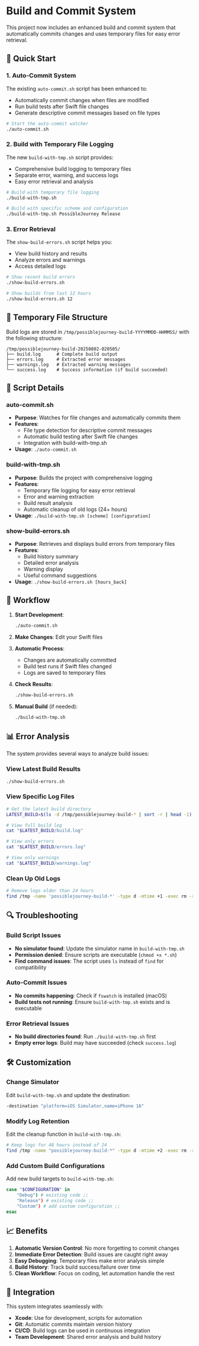 # Build and Commit System

This project now includes an enhanced build and commit system that automatically commits changes and uses temporary files for easy error retrieval.

## 🚀 Quick Start

### 1. Auto-Commit System
The existing `auto-commit.sh` script has been enhanced to:
- Automatically commit changes when files are modified
- Run build tests after Swift file changes
- Generate descriptive commit messages based on file types

```bash
# Start the auto-commit watcher
./auto-commit.sh
```

### 2. Build with Temporary File Logging
The new `build-with-tmp.sh` script provides:
- Comprehensive build logging to temporary files
- Separate error, warning, and success logs
- Easy error retrieval and analysis

```bash
# Build with temporary file logging
./build-with-tmp.sh

# Build with specific scheme and configuration
./build-with-tmp.sh PossibleJourney Release
```

### 3. Error Retrieval
The `show-build-errors.sh` script helps you:
- View build history and results
- Analyze errors and warnings
- Access detailed logs

```bash
# Show recent build errors
./show-build-errors.sh

# Show builds from last 12 hours
./show-build-errors.sh 12
```

## 📁 Temporary File Structure

Build logs are stored in `/tmp/possiblejourney-build-YYYYMMDD-HHMMSS/` with the following structure:

```
/tmp/possiblejourney-build-20250802-020505/
├── build.log      # Complete build output
├── errors.log     # Extracted error messages
├── warnings.log   # Extracted warning messages
└── success.log    # Success information (if build succeeded)
```

## 🔧 Script Details

### auto-commit.sh
- **Purpose**: Watches for file changes and automatically commits them
- **Features**:
  - File type detection for descriptive commit messages
  - Automatic build testing after Swift file changes
  - Integration with build-with-tmp.sh
- **Usage**: `./auto-commit.sh`

### build-with-tmp.sh
- **Purpose**: Builds the project with comprehensive logging
- **Features**:
  - Temporary file logging for easy error retrieval
  - Error and warning extraction
  - Build result analysis
  - Automatic cleanup of old logs (24+ hours)
- **Usage**: `./build-with-tmp.sh [scheme] [configuration]`

### show-build-errors.sh
- **Purpose**: Retrieves and displays build errors from temporary files
- **Features**:
  - Build history summary
  - Detailed error analysis
  - Warning display
  - Useful command suggestions
- **Usage**: `./show-build-errors.sh [hours_back]`

## 🎯 Workflow

1. **Start Development**:
   ```bash
   ./auto-commit.sh
   ```

2. **Make Changes**: Edit your Swift files

3. **Automatic Process**:
   - Changes are automatically committed
   - Build test runs if Swift files changed
   - Logs are saved to temporary files

4. **Check Results**:
   ```bash
   ./show-build-errors.sh
   ```

5. **Manual Build** (if needed):
   ```bash
   ./build-with-tmp.sh
   ```

## 📊 Error Analysis

The system provides several ways to analyze build issues:

### View Latest Build Results
```bash
./show-build-errors.sh
```

### View Specific Log Files
```bash
# Get the latest build directory
LATEST_BUILD=$(ls -d /tmp/possiblejourney-build-* | sort -r | head -1)

# View full build log
cat "$LATEST_BUILD/build.log"

# View only errors
cat "$LATEST_BUILD/errors.log"

# View only warnings
cat "$LATEST_BUILD/warnings.log"
```

### Clean Up Old Logs
```bash
# Remove logs older than 24 hours
find /tmp -name 'possiblejourney-build-*' -type d -mtime +1 -exec rm -rf {} \;
```

## 🔍 Troubleshooting

### Build Script Issues
- **No simulator found**: Update the simulator name in `build-with-tmp.sh`
- **Permission denied**: Ensure scripts are executable (`chmod +x *.sh`)
- **Find command issues**: The script uses `ls` instead of `find` for compatibility

### Auto-Commit Issues
- **No commits happening**: Check if `fswatch` is installed (macOS)
- **Build tests not running**: Ensure `build-with-tmp.sh` exists and is executable

### Error Retrieval Issues
- **No build directories found**: Run `./build-with-tmp.sh` first
- **Empty error logs**: Build may have succeeded (check `success.log`)

## 🛠️ Customization

### Change Simulator
Edit `build-with-tmp.sh` and update the destination:
```bash
-destination "platform=iOS Simulator,name=iPhone 16"
```

### Modify Log Retention
Edit the cleanup function in `build-with-tmp.sh`:
```bash
# Keep logs for 48 hours instead of 24
find /tmp -name "possiblejourney-build-*" -type d -mtime +2 -exec rm -rf {} \;
```

### Add Custom Build Configurations
Add new build targets to `build-with-tmp.sh`:
```bash
case "$CONFIGURATION" in
    "Debug") # existing code ;;
    "Release") # existing code ;;
    "Custom") # add custom configuration ;;
esac
```

## 📈 Benefits

1. **Automatic Version Control**: No more forgetting to commit changes
2. **Immediate Error Detection**: Build issues are caught right away
3. **Easy Debugging**: Temporary files make error analysis simple
4. **Build History**: Track build success/failure over time
5. **Clean Workflow**: Focus on coding, let automation handle the rest

## 🔄 Integration

This system integrates seamlessly with:
- **Xcode**: Use for development, scripts for automation
- **Git**: Automatic commits maintain version history
- **CI/CD**: Build logs can be used in continuous integration
- **Team Development**: Shared error analysis and build history 